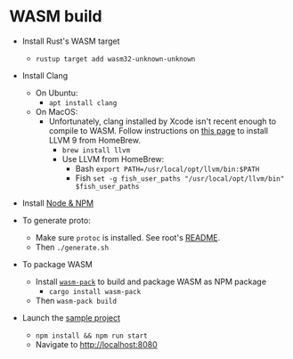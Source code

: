 # WASM build

* Install Rust's WASM target
    * `rustup target add wasm32-unknown-unknown`
    
* Install Clang
    * On Ubuntu: 
        * `apt install clang`
    * On MacOS: 
        * Unfortunately, clang installed by Xcode isn't recent enough to compile to WASM. Follow instructions on 
          [this page](https://00f.net/2019/04/07/compiling-to-webassembly-with-llvm-and-clang/)
          to install LLVM 9 from HomeBrew.
            * `brew install llvm`
            * Use LLVM from HomeBrew:
                * Bash `export PATH=/usr/local/opt/llvm/bin:$PATH`
                * Fish `set -g fish_user_paths "/usr/local/opt/llvm/bin" $fish_user_paths`

* Install [Node & NPM](https://github.com/nodesource/distributions/blob/master/README.md#debinstall)

* To generate proto: 
    * Make sure `protoc` is installed. See root's [README](../../README.md).
    * Then `./generate.sh`

* To package WASM
    * Install [`wasm-pack`](https://github.com/rustwasm/wasm-pack) to build and package WASM as NPM package
        * `cargo install wasm-pack`
    * Then `wasm-pack build`

* Launch the [sample project](../../examples/web) 
    * `npm install && npm run start`
    * Navigate to [http://localhost:8080](http://localhost:8080)
